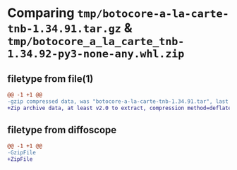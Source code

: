 # Comparing `tmp/botocore-a-la-carte-tnb-1.34.91.tar.gz` & `tmp/botocore_a_la_carte_tnb-1.34.92-py3-none-any.whl.zip`

## filetype from file(1)

```diff
@@ -1 +1 @@
-gzip compressed data, was "botocore-a-la-carte-tnb-1.34.91.tar", last modified: Thu Apr 25 01:03:48 2024, max compression
+Zip archive data, at least v2.0 to extract, compression method=deflate
```

## filetype from diffoscope

```diff
@@ -1 +1 @@
-GzipFile
+ZipFile
```


